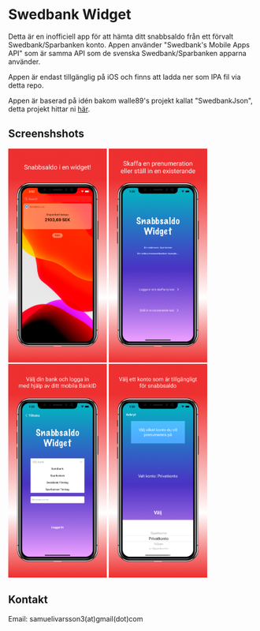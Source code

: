 # Swedbank Widget

Detta är en inofficiell app för att hämta ditt snabbsaldo från ett förvalt Swedbank/Sparbanken konto.
Appen använder "Swedbank's Mobile Apps API" som är samma API som de svenska Swedbank/Sparbanken apparna använder.

Appen är endast tillgänglig på iOS och finns att ladda ner som IPA fil via detta repo.

Appen är baserad på idén bakom walle89's projekt kallat "SwedbankJson", detta projekt hittar ni [här](https://github.com/walle89/SwedbankJson).

## Screenshshots

<img src="./screenshots/screenshot_1.png" alt="drawing" width="200"/> <img src="./screenshots/screenshot_2.png" alt="drawing" width="200"/> <img src="./screenshots/screenshot_3.png" alt="drawing" width="200"/> <img src="./screenshots/screenshot_4.png" alt="drawing" width="200"/>

## Kontakt

Email: samuelivarsson3(at)gmail(dot)com
